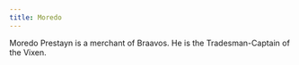 ```yaml
---
title: Moredo
---
```


Moredo Prestayn is a merchant of Braavos. He is the Tradesman-Captain of the Vixen.


